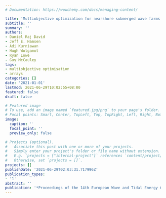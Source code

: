 ```yaml
---
# Documentation: https://wowchemy.com/docs/managing-content/

title: 'Multiobjective optimization for nearshore submerged wave farms'
subtitle: ''
summary: ''
authors:
- Daniel Raj David 
- Jeff E. Hansen
- Adi Kurniawan 
- Hugh Wolgamot 
- Ryan Lowe 
- Guy McCauley
tags: 
- multiobjective optimisation
- arrays
categories: []
date: '2021-01-01'
lastmod: 2021-06-29T10:02:55+08:00
featured: false
draft: false

# Featured image
# To use, add an image named `featured.jpg/png` to your page's folder.
# Focal points: Smart, Center, TopLeft, Top, TopRight, Left, Right, BottomLeft, Bottom, BottomRight.
image:
  caption: ''
  focal_point: ''
  preview_only: false

# Projects (optional).
#   Associate this post with one or more of your projects.
#   Simply enter your project's folder or file name without extension.
#   E.g. `projects = ["internal-project"]` references `content/project/deep-learning/index.md`.
#   Otherwise, set `projects = []`.
projects: []
publishDate: '2021-06-29T02:03:31.717996Z'
publication_types:
- '1'
abstract: ''
publication: '*Proceedings of the 14th European Wave and Tidal Energy Conference*'
---
```

